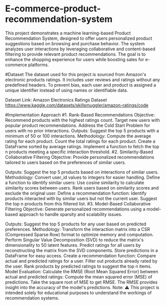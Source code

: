 # E-commerce-product-recommendation-system
This project demonstrates a machine learning-based Product Recommendation System, designed to offer users personalized product suggestions based on browsing and purchase behavior. The system analyzes user interactions by leveraging collaborative and content-based filtering to provide relevant product recommendations. The goal is to enhance the shopping experience for users while boosting sales for e-commerce platforms.

#Dataset
The dataset used for this project is sourced from Amazon's electronic products ratings. It includes user reviews and ratings without any predefined headers. To prevent bias, each user and product is assigned a unique identifier instead of using names or identifiable data.

Dataset Link: Amazon Electronics Ratings Dataset https://www.kaggle.com/datasets/skillsmuggler/amazon-ratings/code

#Implementation Approach
#1. Rank-Based Recommendations
Objective:
  Recommend products with the highest ratings count.
  Target new users with popular product recommendations.
  Address the Cold Start Problem for users with no prior interactions.
Outputs:
  Suggest the top 5 products with a minimum of 50 or 100 interactions.
Methodology:
  Compute the average rating for each product.
  Count the total ratings for each product.
  Create a DataFrame sorted by average ratings.
  Implement a function to fetch the top n products meeting a specific interaction threshold.
#2. Similarity-Based Collaborative Filtering
Objective:
  Provide personalized recommendations tailored to users based on the preferences of similar users.

Outputs:
  Suggest the top 5 products based on interactions of similar users.
Methodology:
  Convert user_id values to integers for easier handling.
  Define a function to identify similar users:
  Use cosine similarity to calculate similarity scores between users.
  Rank users based on similarity scores and exclude the original user.
  Define a recommendation function:
  Identify products interacted with by similar users but not the current user.
  Suggest the top n products from this filtered list.
#3. Model-Based Collaborative Filtering
Objective:
  Generate personalized recommendations using a model-based approach to handle sparsity and scalability issues.

Outputs:
  Suggest the top 5 products for any user based on predicted preferences.
Methodology:
  Transform the interaction matrix into a CSR (Compressed Sparse Row) format to optimize memory and computation.
  Perform Singular Value Decomposition (SVD) to reduce the matrix's dimensionality to 50 latent features.
  Predict ratings for all users by reconstructing the matrix from the SVD components.
  Store predictions in a DataFrame for easy access.
  Create a recommendation function:
  Compare actual and predicted ratings for a user.
  Filter out products already rated by the user.
  Rank products by predicted ratings to suggest the top n items.
Model Evaluation:
  Calculate the RMSE (Root Mean Squared Error) between actual and predicted ratings:
  Compute the mean squared error (MSE) of predictions.
  Take the square root of MSE to get RMSE.
  The RMSE provides insight into the accuracy of the model's predictions.
Note:
⚠️ This project is intended solely for educational purposes to understand the workings of recommendation systems. 

